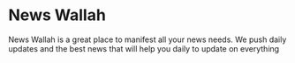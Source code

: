 # News Wallah


News Wallah is a great place to manifest all your news needs. We push daily updates and the best news that will help you daily to update on everything
